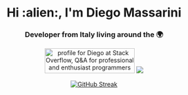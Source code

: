 
<h1 align="center">Hi :alien:, I'm Diego Massarini</h1>
<h3 align="center">Developer from Italy living around the 🌍</h3>




<div align="center">
  <a href="https://stackoverflow.com/users/13672137/diego"><img src="https://stackoverflow.com/users/flair/13672137.png?theme=dark" width="208" height="58" alt="profile for Diego at Stack Overflow, Q&amp;A for professional and enthusiast programmers" title="profile for Diego at Stack Overflow, Q&amp;A for professional and enthusiast programmers"></a>
<img src ="https://github-readme-stats.vercel.app/api/top-langs/?username=webdiego&layout=compact&langs_count=10&hide=html,css,scss,shell,pug&bg_color=1f1f1f&title_color=fff&text_color=fff&custom_title=Languages&card_width=250">
                                                                                             
[![GitHub Streak](http://github-readme-streak-stats.herokuapp.com?user=webdiego&theme=ayu-light&date_format=M%20j%5B%2C%20Y%5D&background=1f1f1f)](https://git.io/streak-stats)
  


  </div>
